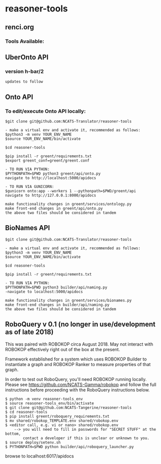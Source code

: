 # reasoner-tools
## renci.org

### Tools Available:

## UberOnto API
### version h-bar/2

```
updates to follow
```

## Onto API
### To edit/execute Onto API locally:

```
$git clone git@github.com:NCATS-Translator/reasoner-tools

- make a virtual env and activate it, recommended as follows:
$python3 -m venv YOUR_ENV_NAME
$source YOUR_ENV_NAME/bin/activate

$cd reasoner-tools

$pip install -r greent/requirements.txt
$export greent_conf=greent/greent.conf

- TO RUN VIA PYTHON:
$PYTHONPATH=$PWD python3 greent/api/onto.py
navigate to http://localhost:5000/apidocs

- TO RUN VIA GUNICORN:
$gunicorn onto:app --workers 1 --pythonpath=$PWD/greent/api
navigate to http://127.0.0.1:8000/apidocs

make functionality changes in greent/services/ontology.py
make front-end changes in greent/api/onto.py
the above two files should be considered in tandem
```

## BioNames API

```
$git clone git@github.com:NCATS-Translator/reasoner-tools

- make a virtual env and activate it, recommended as follows:
$python3 -m venv YOUR_ENV_NAME
$source YOUR_ENV_NAME/bin/activate

$cd reasoner-tools

$pip install -r greent/requirements.txt

- TO RUN VIA PYTHON:
$PYTHONPATH=$PWD python3 builder/api/naming.py
-navigate to localhost:5000/apidocs

make functionality changes in greent/services/bionames.py
make front-end changes in builder/api/naming.py
the above two files should be considered in tandem
```

## RoboQuery v 0.1 (no longer in use/development as of late 2018)

This was paired with ROBOKOP circa August 2018. May not interact with ROBOKOP
effectively right out of the box at the present.

Framework established for a system which uses ROBOKOP Builder to instantiate a graph 
and ROBOKOP Ranker to measure properties of that graph.

In order to test out RoboQuery, you'll need ROBOKOP running locally.
Please see https://github.com/NCATS-Gamma/robokop and follow the full
instructions before proceeding with the RoboQuery instructions below.

``` To test or try-out RoboQuery:
$ python -m venv reasoner-tools_env
$ source reasoner-tools_env/bin/activate
$ git clone git@github.com:NCATS-Tangerine/reasoner-tools
$ cd reasoner-tools
$ pip install greent/roboquery_requirements.txt
$ mv shared/robokop_TEMPLATE.env shared/robokop.env
$ <editor call, e.g. vi or nano> shared/robokop.env
    --> you will need to fill in passwords for "SECRET STUFF" at the bottom,
        contact a developer if this is unclear or unknown to you.
$ source deploy/setenv.sh
$ PYTHONPATH=$PWD python builder/api/roboquery_launcher.py
```
browse to localhost:6017/apidocs
